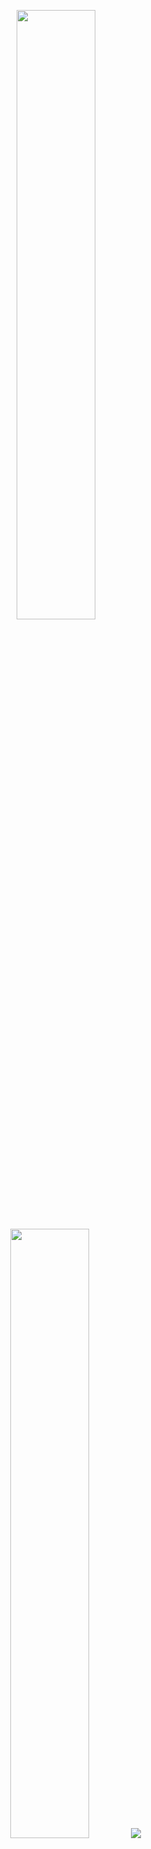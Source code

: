 <p align="center">
  <img height="50%" width="auto" src ="https://github-readme-stats.vercel.app/api?username=gionikola&show_icons=true&count_private=true&theme=darcula&hide_border=true&hide=issues,contribs&bg_color=00000000">
  <img height="50%" width="auto" src ="https://github-readme-stats.vercel.app/api/top-langs/?username=gionikola&layout=compact&hide_border=true&theme=darcula&bg_color=00000000&langs_count=6&hide=jupyter%20notebook,tex,css,php">
  <img src ="https://github-readme-streak-stats.herokuapp.com?user=gionikola&theme=darcula&hide_border=true&background=FFFFFF00">
  <br>
  <br>
</p>
